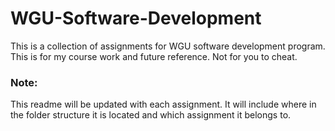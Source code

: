 # WGU-Software-Development
This is a collection of assignments for WGU software development program. This is for my course work and future reference. Not for you to cheat.

### Note:
This readme will be updated with each assignment. It will include where in the folder structure it is located and which assignment it belongs to.
